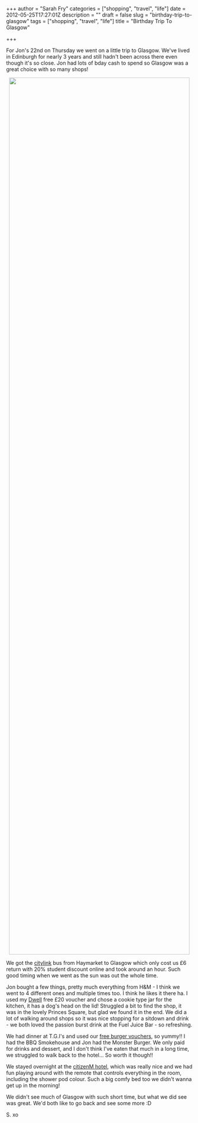 +++
author = "Sarah Fry"
categories = ["shopping", "travel", "life"]
date = 2012-05-25T17:27:01Z
description = ""
draft = false
slug = "birthday-trip-to-glasgow"
tags = ["shopping", "travel", "life"]
title = "Birthday Trip To Glasgow"

+++


For Jon's 22nd on Thursday we went on a little trip to Glasgow. We've lived in Edinburgh for nearly 3 years and still hadn't been across there even though it's so close. Jon had lots of bday cash to spend so Glasgow was a great choice with so many shops!
<p style="text-align: center;"><a href="https://yayfryday.com/images/2012/05/IMGP29181.jpg"><img class="aligncenter size-full wp-image-718" title="Glasgow trip" src="https://yayfryday.com/images/2012/05/IMGP29181.jpg" alt="" width="488" height="2369" /></a></p>
We got the <a href="http://www.citylink.co.uk/index.php" target="_blank">citylink</a> bus from Haymarket to Glasgow which only cost us £6 return with 20% student discount online and took around an hour. Such good timing when we went as the sun was out the whole time.

Jon bought a few things, pretty much everything from H&amp;M - I think we went to 4 different ones and multiple times too. I think he likes it there ha. I used my <a href="http://dwell.co.uk/" target="_blank">Dwell</a> free £20 voucher and chose a cookie type jar for the kitchen, it has a dog's head on the lid! Struggled a bit to find the shop, it was in the lovely Princes Square, but glad we found it in the end. We did a lot of walking around shops so it was nice stopping for a sitdown and drink - we both loved the passion burst drink at the Fuel Juice Bar - so refreshing.

We had dinner at T.G.I's and used our <a title="Free(ish) T.G.I Friday’s Juicy Burger" href="http://sweetaspi.co.uk/freeish-t-g-i-fridays-juicy-burger/" target="_blank">free burger vouchers</a>, so yummy!! I had the BBQ Smokehouse and Jon had the Monster Burger. We only paid for drinks and dessert, and I don't think I've eaten that much in a long time, we struggled to walk back to the hotel... So worth it though!!

We stayed overnight at the <a href="http://www.citizenm.com/glasgow/" target="_blank">citizenM hotel</a>, which was really nice and we had fun playing around with the remote that controls everything in the room, including the shower pod colour. Such a big comfy bed too we didn't wanna get up in the morning!

We didn't see much of Glasgow with such short time, but what we did see was great. We'd both like to go back and see some more :D

S. xo

